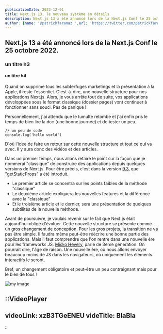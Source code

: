 ```yaml
---
publicationDate: 2022-12-01
title: Next.js 13, le nouveau système en détails
description: Next.js 13 a été annoncé lors de la Next.js Conf le 25 octobre 2022. Quand on supprime tous les subterfuges marketings et la présentation à la Apple, il reste l'essentiel. C'est-à-dire, une nouvelle structure pour nos applications Next.js.
author: {name: '@patrickfaramaz ',url: 'https://twitter.com/patrickfaramaz'}
---
```


## Next.js 13 a été annoncé lors de la Next.js Conf le 25 octobre 2022.

### un titre h3

#### un titre h4

Quand on supprime tous les subterfuges marketings et la présentation à la Apple, il reste l'essentiel. C'est-à-dire, une nouvelle structure pour nos applications Next.js.
Alors, je vous arrête tout de suite, vos applications développées sous le format classique (dossier pages) vont continuer à fonctionner sans souci. Pas de panique !

Personnellement, j'ai attendu que le tumulte retombe et j'ai enfin pris le temps de bien lire la doc (une bonne journée) et de tester un peu.

```
// un peu de code
console.log('hello world')
```

D'où l'idée de faire un retour sur cette nouvelle structure et tout ce qui va avec.
Il y aura donc des vidéos et des articles.

Dans un premier temps, nous allons refaire le point sur la façon que je nommerai "classique" de construire des applications depuis quelques versions de Next.js. Pour être précis, c'est dans la version [9.3](https://nextjs.org/blog/next-9-3), que "getStaticProps" a été introduit.

- Le premier article se concentra sur les points faibles de la méthode "classique"
- Le deuxième article expliquera les nouvelles features et la différence avec la "classique"
- Et le troisième article et le dernier, sera une présentation de quelques subtilités de la nouvelle méthode.

Avant de poursuivre, je voulais revenir sur le fait que Next.js était aujourd'hui obligé d'évoluer. Cette nouvelle structure se présente comme un gros changement de conception. Pour les gros projets, la transition ne va pas être simple. Il faudra même peut-être réécrire une bonne partie des applications.
Mais il faut comprendre que l'on rentre dans une nouvelle ère pour les frameworks JS. [Miško Hevery](https://twitter.com/mhevery), parle de 3ème génération.
On pourrait dire, l'âge de raison. Une nouvelle ère, où nous allons envoyer beaucoup moins de JS dans les navigateurs, où uniquement les éléments interactifs le seront.

Bref, un changement obligatoire et peut-être un peu contraignant mais pour le bien de tous !

![my image](/articles/nextjs13.jpg)

::VideoPlayer
---
videoLink: xzB3TGeENEU
videTitle: BlaBla
---
::
